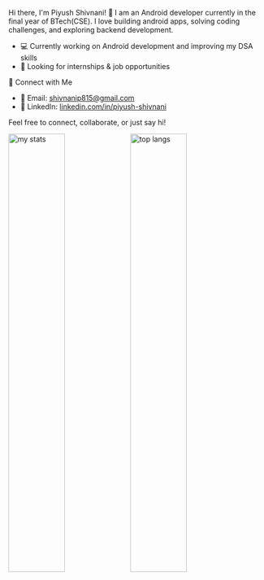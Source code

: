Hi there, I'm Piyush Shivnani! 👋
I am an Android developer currently in the final year of BTech(CSE).
I love building android apps, solving coding challenges, and exploring backend development.
- 💻 Currently working on Android development and improving my DSA skills
- 🚀 Looking for internships & job opportunities 

🤝 Connect with Me
- 📧 Email: shivnanip815@gmail.com
- 💼 LinkedIn: [linkedin.com/in/piyush-shivnani](https://www.linkedin.com/in/piyushshivnani)


Feel free to connect, collaborate, or just say hi! 



<img alt="my stats" align="left" width="47%" src ="https://github-readme-stats.vercel.app/api?username=Piyushh10&hide=stars&theme=dark" />

<img alt="top langs" align="left" width="47%" src="https://github-readme-stats.vercel.app/api/top-langs/?username=Piyushh10&layout=compact&theme=dark" />

